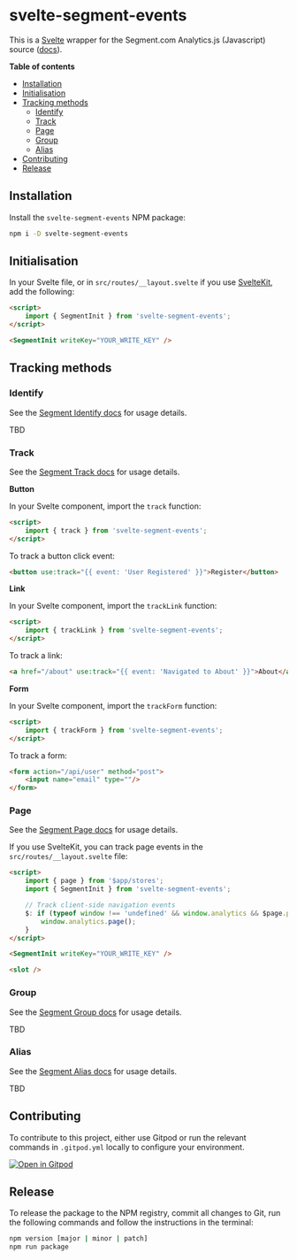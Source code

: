 # svelte-segment-events

This is a [Svelte](https://svelte.dev/) wrapper for the Segment.com Analytics.js (Javascript) source ([docs](https://segment.com/docs/connections/sources/catalog/libraries/website/javascript)).

**Table of contents**

<!-- Generated with https://ecotrust-canada.github.io/markdown-toc/ -->

- [Installation](#installation)
- [Initialisation](#initialisation)
- [Tracking methods](#tracking-methods)
  - [Identify](#identify)
  - [Track](#track)
  - [Page](#page)
  - [Group](#group)
  - [Alias](#alias)
- [Contributing](#contributing)
- [Release](#release)

## Installation

Install the `svelte-segment-events` NPM package:

```bash
npm i -D svelte-segment-events
```

## Initialisation

In your Svelte file, or in `src/routes/__layout.svelte` if you use [SvelteKit](https://kit.svelte.dev/), add the following:

```html
<script>
	import { SegmentInit } from 'svelte-segment-events';
</script>

<SegmentInit writeKey="YOUR_WRITE_KEY" />
```

## Tracking methods

### Identify

See the [Segment Identify docs](https://segment.com/docs/connections/sources/catalog/libraries/website/javascript/#identify) for usage details.

TBD

### Track

See the [Segment Track docs](https://segment.com/docs/connections/sources/catalog/libraries/website/javascript/#track) for usage details.

**Button**

In your Svelte component, import the `track` function:

```html
<script>
	import { track } from 'svelte-segment-events';
</script>
```

To track a button click event:

```html
<button use:track="{{ event: 'User Registered' }}">Register</button>
```

**Link**

In your Svelte component, import the `trackLink` function:

```html
<script>
	import { trackLink } from 'svelte-segment-events';
</script>
```

To track a link:

```html
<a href="/about" use:track="{{ event: 'Navigated to About' }}">About</a>
```

**Form**

In your Svelte component, import the `trackForm` function:

```html
<script>
	import { trackForm } from 'svelte-segment-events';
</script>
```

To track a form:

```html
<form action="/api/user" method="post">
	<input name="email" type=""/>
</form>
```

### Page

See the [Segment Page docs](https://segment.com/docs/connections/sources/catalog/libraries/website/javascript/#page) for usage details.

If you use SvelteKit, you can track page events in the `src/routes/__layout.svelte` file:

```html
<script>
	import { page } from '$app/stores';
	import { SegmentInit } from 'svelte-segment-events';

	// Track client-side navigation events
	$: if (typeof window !== 'undefined' && window.analytics && $page.path) {
		window.analytics.page();
	}
</script>

<SegmentInit writeKey="YOUR_WRITE_KEY" />

<slot />
```

### Group

See the [Segment Group docs](https://segment.com/docs/connections/sources/catalog/libraries/website/javascript/#group) for usage details.

TBD

### Alias

See the [Segment Alias docs](https://segment.com/docs/connections/sources/catalog/libraries/website/javascript/#alias) for usage details.

TBD

## Contributing

To contribute to this project, either use Gitpod or run the relevant commands in `.gitpod.yml` locally to configure your environment.

[![Open in Gitpod](https://gitpod.io/button/open-in-gitpod.svg)](https://gitpod.io/#https://github.com/mikenikles/svelte-segment-events)

## Release

To release the package to the NPM registry, commit all changes to Git, run the following commands and follow the instructions in the terminal:

```bash
npm version [major | minor | patch]
npm run package
```
